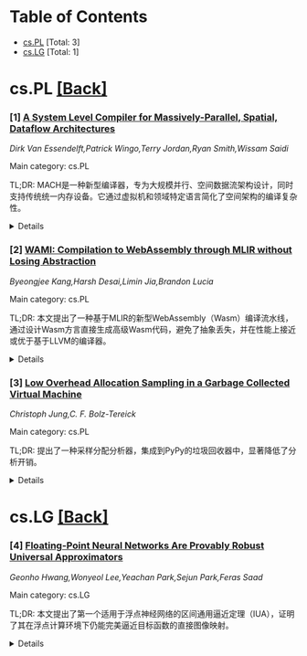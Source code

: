 <div id=toc></div>

# Table of Contents

- [cs.PL](#cs.PL) [Total: 3]
- [cs.LG](#cs.LG) [Total: 1]


<div id='cs.PL'></div>

# cs.PL [[Back]](#toc)

### [1] [A System Level Compiler for Massively-Parallel, Spatial, Dataflow Architectures](https://arxiv.org/abs/2506.15875)
*Dirk Van Essendelft,Patrick Wingo,Terry Jordan,Ryan Smith,Wissam Saidi*

Main category: cs.PL

TL;DR: MACH是一种新型编译器，专为大规模并行、空间数据流架构设计，同时支持传统统一内存设备。它通过虚拟机和领域特定语言简化了空间架构的编译复杂性。


<details>
  <summary>Details</summary>
Motivation: 解决空间架构编译的复杂性，提供跨架构的灵活性和兼容性。

Method: 采用虚拟机概念、领域特定语言和编译器，将高级语言转换为机器特定代码。

Result: 成功展示了从NumPy密集张量到Wafer Scale Engine的代码转换。

Conclusion: MACH为空间架构编译提供了高效灵活的解决方案，并展示了实际应用潜力。

Abstract: We have developed a novel compiler called the Multiple-Architecture Compiler
for Advanced Computing Hardware (MACH) designed specifically for
massively-parallel, spatial, dataflow architectures like the Wafer Scale
Engine. Additionally, MACH can execute code on traditional unified-memory
devices. MACH addresses the complexities in compiling for spatial architectures
through a conceptual Virtual Machine, a flexible domain-specific language, and
a compiler that can lower high-level languages to machine-specific code in
compliance with the Virtual Machine concept. While MACH is designed to be
operable on several architectures and provide the flexibility for several
standard and user-defined data mappings, we introduce the concept with dense
tensor examples from NumPy and show lowering to the Wafer Scale Engine by
targeting Cerebras' hardware specific languages.

</details>


### [2] [WAMI: Compilation to WebAssembly through MLIR without Losing Abstraction](https://arxiv.org/abs/2506.16048)
*Byeongjee Kang,Harsh Desai,Limin Jia,Brandon Lucia*

Main category: cs.PL

TL;DR: 本文提出了一种基于MLIR的新型WebAssembly（Wasm）编译流水线，通过设计Wasm方言直接生成高级Wasm代码，避免了抽象丢失，并在性能上接近或优于基于LLVM的编译器。


<details>
  <summary>Details</summary>
Motivation: 现有的Wasm编译方法要么缺乏可重用设计，要么因降低高级构造为低级表示（如LLVM IR）而丢失抽象，阻碍了高级特性的采用。

Method: 利用MLIR的多层次抽象能力，设计Wasm方言以直接生成高级Wasm代码，并通过案例研究展示了其可扩展性。

Result: 在PolyBench基准测试中，新流水线生成的代码性能最多比基于LLVM的编译器慢7.7%，在某些环境下更快。

Conclusion: 该方法提供了一种模块化和可扩展的方式，支持高级Wasm特性，同时保持了性能竞争力。

Abstract: WebAssembly (Wasm) is a portable bytecode format that serves as a compilation
target for high-level languages, enabling their secure and efficient execution
across diverse platforms, including web browsers and embedded systems. To
improve support for high-level languages without incurring significant code
size or performance overheads, Wasm continuously evolves by integrating
high-level features such as Garbage Collection and Stack Switching. However,
existing compilation approaches either lack reusable design -- requiring
redundant implementation efforts for each language -- or lose abstraction by
lowering high-level constructs into low-level shared representations like LLVM
IR, which hinder the adoption of high-level features. MLIR compiler
infrastructure provides the compilation pipeline with multiple levels of
abstraction, preserving high-level abstractions throughout the compilation
pipeline, yet the current MLIR pipeline relies on the LLVM backend for Wasm
code generation, thereby inheriting LLVM's limitations.
  This paper presents a novel compilation pipeline for Wasm, featuring Wasm
dialects explicitly designed to represent high-level Wasm constructs within
MLIR. Our approach enables direct generation of high-level Wasm code from
corresponding high-level MLIR dialects without losing abstraction, providing a
modular and extensible way to incorporate high-level Wasm features. We
illustrate this extensibility through a case study that leverages Stack
Switching, a recently introduced high-level feature of Wasm. Performance
evaluations on PolyBench benchmarks show that our pipeline, benefiting from
optimizations within the MLIR and Wasm ecosystems, produces code with at most
7.7\% slower, and faster in some execution environments, compared to LLVM-based
compilers.

</details>


### [3] [Low Overhead Allocation Sampling in a Garbage Collected Virtual Machine](https://arxiv.org/abs/2506.16883)
*Christoph Jung,C. F. Bolz-Tereick*

Main category: cs.PL

TL;DR: 提出了一种采样分配分析器，集成到PyPy的垃圾回收器中，显著降低了分析开销。


<details>
  <summary>Details</summary>
Motivation: 动态类型语言中分配分析比时间分析更有效，但全部分配分析效率低。

Method: 在PyPy的垃圾回收器中集成采样分配分析器，可调节采样周期。

Result: 采样周期为4MB时，最大时间开销为25%。

Conclusion: 该方法在低开销下实现了高效的分配分析。

Abstract: Compared to the more commonly used time-based profiling, allocation profiling
provides an alternate view of the execution of allocation heavy dynamically
typed languages. However, profiling every single allocation in a program is
very inefficient. We present a sampling allocation profiler that is deeply
integrated into the garbage collector of PyPy, a Python virtual machine. This
integration ensures tunable low overhead for the allocation profiler, which we
measure and quantify. Enabling allocation sampling profiling with a sampling
period of 4 MB leads to a maximum time overhead of 25% in our benchmarks, over
un-profiled regular execution.

</details>


<div id='cs.LG'></div>

# cs.LG [[Back]](#toc)

### [4] [Floating-Point Neural Networks Are Provably Robust Universal Approximators](https://arxiv.org/abs/2506.16065)
*Geonho Hwang,Wonyeol Lee,Yeachan Park,Sejun Park,Feras Saad*

Main category: cs.LG

TL;DR: 本文提出了第一个适用于浮点神经网络的区间通用逼近定理（IUA），证明了其在浮点计算环境下仍能完美逼近目标函数的直接图像映射。


<details>
  <summary>Details</summary>
Motivation: 经典通用逼近定理假设神经网络在无限精度的实数上计算，而实际软件实现使用有限精度的浮点数。本文旨在探讨浮点神经网络是否仍满足IUA定理。

Method: 通过理论分析，证明了浮点神经网络在浮点计算环境下仍能完美逼近目标函数的直接图像映射。

Result: 浮点神经网络在浮点环境下仍具有强大的表达能力，且与实数环境下的IUA定理存在本质差异。此外，还得出了一些意外推论。

Conclusion: 浮点神经网络在浮点计算环境下仍满足IUA定理，且其表达能力不受限制，同时揭示了浮点计算模型的独特性质。

Abstract: The classical universal approximation (UA) theorem for neural networks
establishes mild conditions under which a feedforward neural network can
approximate a continuous function $f$ with arbitrary accuracy. A recent result
shows that neural networks also enjoy a more general interval universal
approximation (IUA) theorem, in the sense that the abstract interpretation
semantics of the network using the interval domain can approximate the direct
image map of $f$ (i.e., the result of applying $f$ to a set of inputs) with
arbitrary accuracy. These theorems, however, rest on the unrealistic assumption
that the neural network computes over infinitely precise real numbers, whereas
their software implementations in practice compute over finite-precision
floating-point numbers. An open question is whether the IUA theorem still holds
in the floating-point setting.
  This paper introduces the first IUA theorem for floating-point neural
networks that proves their remarkable ability to perfectly capture the direct
image map of any rounded target function $f$, showing no limits exist on their
expressiveness. Our IUA theorem in the floating-point setting exhibits material
differences from the real-valued setting, which reflects the fundamental
distinctions between these two computational models. This theorem also implies
surprising corollaries, which include (i) the existence of provably robust
floating-point neural networks; and (ii) the computational completeness of the
class of straight-line programs that use only floating-point additions and
multiplications for the class of all floating-point programs that halt.

</details>
